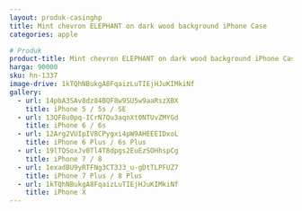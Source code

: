 ```yaml
---
layout: produk-casinghp
title: Mint chevron ELEPHANT on dark wood background iPhone Case
categories: apple

# Produk
product-title: Mint chevron ELEPHANT on dark wood background iPhone Case
harga: 90000
sku: hn-1337
image-drive: 1kTQhNBukgA8FqaizLuTIEjHJuKIMkiNf
gallery:
  - url: 14pbA3SAv8dz84BQF8w9SU5w9aaRszXBX
    title: iPhone 5 / 5s / SE
  - url: 13QF8u0pq-ICrN7Qu3aqnXt0NTUvZMYGd
    title: iPhone 6 / 6s
  - url: 12Arg2VUIpIV8CPygxi4pW9AHEEEIDxoL
    title: iPhone 6 Plus / 6s Plus
  - url: 19lTQSoxJv0Tl4T8dpgs2EuEzSOHhspCg
    title: iPhone 7 / 8
  - url: 1exadBU9yRTFNg3CT3J3_u-gDtTLPFUZ7
    title: iPhone 7 Plus / 8 Plus
  - url: 1kTQhNBukgA8FqaizLuTIEjHJuKIMkiNf
    title: iPhone X
---
```

